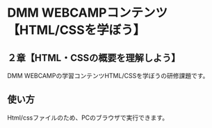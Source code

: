# DMM WEBCAMPコンテンツ【HTML/CSSを学ぼう】
## ２章【HTML・CSSの概要を理解しよう】
DMM WEBCAMPの学習コンテンツHTML/CSSを学ぼうの研修課題です。
## 使い方
Html/cssファイルのため、PCのブラウザで実行できます。
